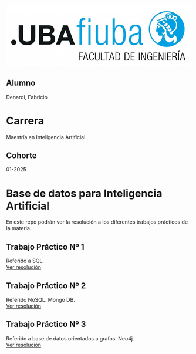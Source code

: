 <img src="https://github.com/hernancontigiani/ceia_memorias_especializacion/raw/master/Figures/logoFIUBA.jpg" alt="logoFIUBA" width="600">


## Alumno
Denardi, Fabricio

# Carrera
Maestría en Inteligencia Artificial

## Cohorte
01-2025

# Base de datos para Inteligencia Artificial

En este repo podrán ver la resolución a los diferentes trabajos prácticos de la materia.

## Trabajo Práctico Nº 1
Referido a SQL. \
[Ver resolución](TP1/chinook_solved.MD)

## Trabajo Práctico Nº 2
Referido NoSQL. Mongo DB. \
[Ver resolución](TP2/mongoDB_solved.MD)


## Trabajo Práctico Nº 3
Referido a  base de datos orientados a grafos. Neo4j. \
[Ver resolución](TP3/neo4j_solved.MD)
